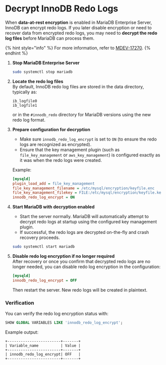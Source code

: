 # Decrypt InnoDB Redo Logs

When **data-at-rest encryption** is enabled in MariaDB Enterprise Server, InnoDB can encrypt redo logs. If you later disable encryption or need to recover data from encrypted redo logs, you may need to **decrypt the redo log files** before MariaDB can process them.

{% hint style="info" %}
For more information, refer to [MDEV-17270](https://jira.mariadb.org/browse/MDEV-17270).
{% endhint %}

1.  **Stop MariaDB Enterprise Server**

    ```bash
    sudo systemctl stop mariadb
    ```
2.  **Locate the redo log files**\
    By default, InnoDB redo log files are stored in the data directory, typically as:

    ```
    ib_logfile0
    ib_logfile1
    ```

    or in the `#innodb_redo` directory for MariaDB versions using the new redo log format.
3.  **Prepare configuration for decryption**

    * Make sure `innodb_redo_log_encrypt` is set to `ON` (to ensure the redo logs are recognized as encrypted).
    * Ensure that the key management plugin (such as `file_key_management` or `aws_key_management`) is configured exactly as it was when the redo logs were created.

    Example:

    ```ini
    [mysqld]
    plugin_load_add = file_key_management
    file_key_management_filename = /etc/mysql/encryption/keyfile.enc
    file_key_management_filekey = FILE:/etc/mysql/encryption/keyfile.key
    innodb_redo_log_encrypt = ON
    ```
4.  **Start MariaDB with decryption enabled**

    * Start the server normally. MariaDB will automatically attempt to decrypt redo logs at startup using the configured key management plugin.
    * If successful, the redo logs are decrypted on-the-fly and crash recovery proceeds.

    ```bash
    sudo systemctl start mariadb
    ```
5.  **Disable redo log encryption if no longer required**\
    After recovery or once you confirm that decrypted redo logs are no longer needed, you can disable redo log encryption in the configuration:

    ```ini
    [mysqld]
    innodb_redo_log_encrypt = OFF
    ```

    Then restart the server. New redo logs will be created in plaintext.

### Verification

You can verify the redo log encryption status with:

```sql
SHOW GLOBAL VARIABLES LIKE 'innodb_redo_log_encrypt';
```

Example output:

```
+------------------------+-------+
| Variable_name          | Value |
+------------------------+-------+
| innodb_redo_log_encrypt| OFF   |
+------------------------+-------+
```

###
